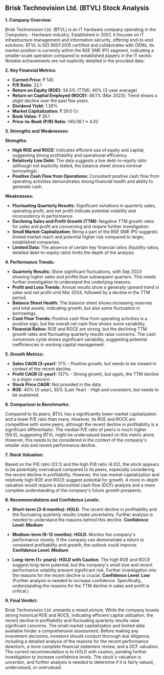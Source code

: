 ## Brisk Technovision Ltd. (BTVL) Stock Analysis

**1. Company Overview:**

Brisk Technovision Ltd. (BTVL) is an IT hardware company operating in the Computers - Hardware industry.  Established in 2007, it focuses on IT infrastructure management and information security, offering end-to-end solutions.  BTVL is ISO 9001:2015 certified and collaborates with OEMs. Its market position is currently within the BSE SME IPO segment, indicating a smaller-scale operation compared to established players in the IT sector.  Notable achievements are not explicitly detailed in the provided data.

**2. Key Financial Metrics:**

* **Current Price:** ₹ 145
* **P/E Ratio:** 22.1
* **Return on Equity (ROE):** 34.5% (TTM); 40% (3-year average)
* **Return on Capital Employed (ROCE):** 46.1% (Mar 2023);  Trend shows a slight decline over the past few years.
* **Dividend Yield:** 1.38%
* **Market Capitalization:** ₹ 29.0 Cr.
* **Book Value:** ₹ 36.1
* **Price-to-Book (P/B) Ratio:** 145/36.1 ≈ 4.02


**3. Strengths and Weaknesses:**

**Strengths:**

* **High ROE and ROCE:**  Indicates efficient use of equity and capital, suggesting strong profitability and operational efficiency.
* **Relatively Low Debt:** The data suggests a low debt-to-equity ratio (although not explicitly stated, the balance sheet shows minimal borrowings).
* **Positive Cash Flow from Operations:**  Consistent positive cash flow from operating activities demonstrates strong financial health and ability to generate cash.

**Weaknesses:**

* **Fluctuating Quarterly Results:**  Significant variations in quarterly sales, operating profit, and net profit indicate potential volatility and inconsistency in performance.
* **Declining Sales and Profit Growth (TTM):** Negative TTM growth rates for sales and profit are concerning and require further investigation.
* **Small Market Capitalization:** Being a part of the BSE SME IPO suggests limited market reach and potential higher risk compared to larger, established companies.
* **Limited Data:** The absence of certain key financial ratios (liquidity ratios, detailed debt-to-equity ratio) limits the depth of the analysis.


**4. Performance Trends:**

* **Quarterly Results:** Show significant fluctuations, with Sep 2023 showing higher sales and profits than subsequent quarters. This needs further investigation to understand the underlying reasons.
* **Profit and Loss Trends:** Annual results show a generally upward trend in sales and net profit until Mar 2024, followed by a decline in the TTM period.
* **Balance Sheet Health:**  The balance sheet shows increasing reserves and total assets, indicating growth, but also some fluctuation in borrowings.
* **Cash Flow Trends:** Positive cash flow from operating activities is a positive sign, but the overall net cash flow shows some variability.
* **Financial Ratios:**  ROE and ROCE are strong, but the declining TTM growth rates and fluctuating quarterly results raise concerns.  The cash conversion cycle shows significant variability, suggesting potential inefficiencies in working capital management.


**5. Growth Metrics:**

* **Sales CAGR (3-year):** 17% -  Positive growth, but needs to be viewed in context of the recent decline.
* **Profit CAGR (3-year):** 137% -  Strong growth, but again, the TTM decline is a major concern.
* **Stock Price CAGR:**  Not provided in the data.
* **ROE:** 40% (3-year), 35% (Last Year) -  High and consistent, but needs to be sustained.


**6. Comparison to Benchmarks:**

Compared to its peers, BTVL has a significantly lower market capitalization and a lower P/E ratio than many.  However, its ROE and ROCE are competitive with some peers, although the recent decline in profitability is a significant differentiator.  The median P/E ratio of peers is much higher (59.0), suggesting BTVL might be undervalued based on this metric alone.  However, this needs to be considered in the context of the company's smaller size and recent performance decline.


**7. Stock Valuation:**

Based on the P/E ratio (22.1) and the high P/B ratio (4.02), the stock appears to be potentially overvalued compared to its peers, especially considering the recent decline in profitability.  However, the low market capitalization and relatively high ROE and ROCE suggest potential for growth.  A more in-depth valuation would require a discounted cash flow (DCF) analysis and a more complete understanding of the company's future growth prospects.


**8. Recommendations and Confidence Levels:**

* **Short-term (3-6 months):** **HOLD**.  The recent decline in profitability and the fluctuating quarterly results create uncertainty.  Further analysis is needed to understand the reasons behind this decline.  **Confidence Level: Medium**

* **Medium-term (6-12 months):** **HOLD**.  Monitor the company's performance closely.  If the company can demonstrate a return to consistent profitability and growth, the outlook could improve.  **Confidence Level: Medium**

* **Long-term (1+ years):** **HOLD with Caution**.  The high ROE and ROCE suggest long-term potential, but the company's small size and recent performance volatility present significant risk.  Further investigation into the reasons for the recent decline is crucial.  **Confidence Level: Low**  (Further analysis is needed to increase confidence.  Specifically, understanding the reasons for the TTM decline in sales and profit is critical.)


**9. Final Verdict:**

Brisk Technovision Ltd. presents a mixed picture.  While the company boasts strong historical ROE and ROCE, indicating efficient capital utilization, the recent decline in profitability and fluctuating quarterly results raise significant concerns.  The small market capitalization and limited data available hinder a comprehensive assessment.  Before making any investment decisions, investors should conduct thorough due diligence, including a detailed analysis of the reasons for the recent performance downturn, a more complete financial statement review, and a DCF valuation.  The current recommendation is to HOLD with caution, pending further investigation to increase confidence levels.  The stock's valuation is uncertain, and further analysis is needed to determine if it is fairly valued, undervalued, or overvalued.
